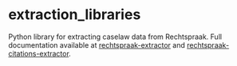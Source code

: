 # extraction_libraries
Python library for extracting caselaw data from Rechtspraak. Full documentation available at
[rechtspraak-extractor](https://pypi.org/project/rechtspraak-extractor/)
and [rechtspraak-citations-extractor](https://pypi.org/project/rechtspraak-citations-extractor/).
